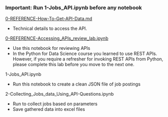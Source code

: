 ### Important: Run 1-Jobs_API.ipynb before any notebook

[0-REFERENCE-How-To-Get-API-Data.md](Module-1/0-REFERENCE-How-To-Get-API-Data.md)
- Technical details to access the API.

[0-REFERENCE-Accessing_APIs_review_lab.ipynb](https://github.com/SirivellaAnjani/IBM-Capstone-Project/blob/a70d2047cab24a187e1a01d54fb6c608d55332ba/Module-1/0-REFERENCE-Accessing_APIs_review_lab.ipynb)
- Use this notebook for reviewing APIs
- In the Python for Data Science course you learned to use REST APIs. However, if you require a refresher for invoking REST APIs from Python, please complete this lab before you move to the next one.

1-Jobs_API.ipynb
- Run this notebook to create a clean JSON file of job postings

2-Collecting_Jobs_data_Using_API-Questions.ipynb
- Run to collect jobs based on parameters
- Save gathered data into excel files

